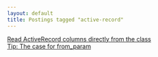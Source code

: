 ```yaml
---
layout: default
title: Postings tagged "active-record"
---
```

[Read ActiveRecord columns directly from the class](http://janesconference.github.com/KievII//2009/05/read-active-record-columns-directly-from-the-class)<br />
[Tip: The case for from_param](http://janesconference.github.com/KievII//2009/09/tip-the-case-for-from-param)<br />
